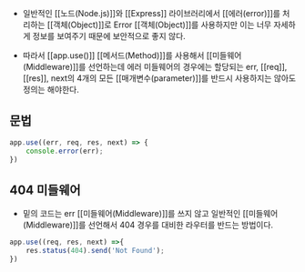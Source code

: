 - 일반적인 [[노드(Node.js)]]와 [[Express]] 라이브러리에서 [[에러(error)]]를 처리하는 [[객체(Object)]]로 Error [[객체(Object)]]를 사용하지만 이는 너무 자세하게 정보를 보여주기 때문에 보안적으로 좋지 않다.

- 따라서 [[app.use()]] [[메서드(Method)]]를 사용해서 [[미들웨어(Middleware)]]를 선언하는데 에러 미들웨어의 경우에는 할당되는 err, [[req]], [[res]], next의 4개의 모든 [[매개변수(parameter)]]를 반드시 사용하지는 않아도 정의는 해야한다.


## 문법

```js
app.use((err, req, res, next) => {
	console.error(err);
})
```


## 404  미들웨어

- 밑의 코드는 err [[미들웨어(Middleware)]]를 쓰지 않고 일반적인 [[미들웨어(Middleware)]]를 선언해서 404 경우를 대비한 라우터를 반드는 방법이다.

```js
app.use((req, res, next) =>{
	res.status(404).send('Not Found');
})
```